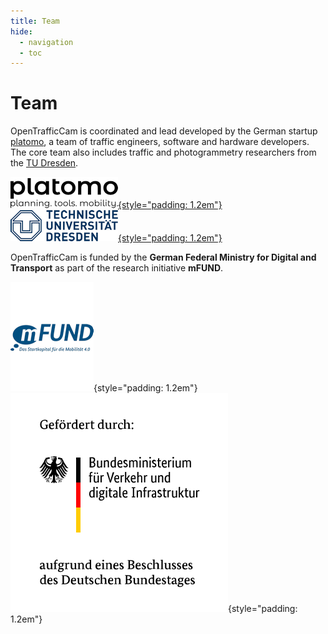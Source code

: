 ```yaml
---
title: Team
hide:
  - navigation
  - toc
---
```


# Team

OpenTrafficCam is coordinated and lead developed by the German startup [platomo](https://platomo.de/),
a team of traffic engineers, software and hardware developers.
The core team also includes traffic and photogrammetry researchers from the
[TU Dresden](https://tu-dresden.de/bu/verkehr/ivs/ivst).

[![platomo](platomo_logo_black_h50.png){style="padding: 1.2em"}](https://platomo.de/)
[![TU Dresden](TUD_Logo_HKS41_h50.png){style="padding: 1.2em"}](https://tu-dresden.de/bu/verkehr/ivs/ivst)

OpenTrafficCam is funded by the **German Federal Ministry for Digital and Transport**
as part of the research initiative **mFUND**.

![mFUND](mFUND_Logo_Claim_sRGB_h175.PNG){style="padding: 1.2em"}
![German Federal Ministry for Digital and Transport](BMVI_Fz_2017_WebSVG_de.svg){style="padding: 1.2em"}
